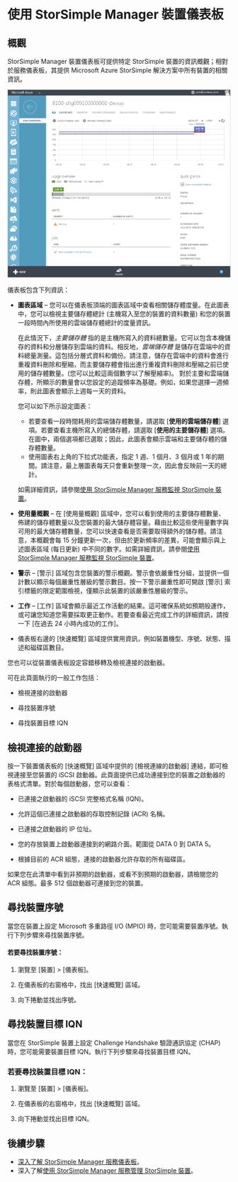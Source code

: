 <properties 
   pageTitle="使用 StorSimple Manager 裝置儀表板 | Microsoft Azure"
   description="描述 StorSimple Manager 服務裝置儀表板，以及如何用它來檢視儲存體度量和連線的啟動器，並尋找序號和 IQN。"
   services="storsimple"
   documentationCenter="NA"
   authors="alkohli"
   manager="carmonm"
   editor="" />
<tags 
   ms.service="storsimple"
   ms.devlang="NA"
   ms.topic="article"
   ms.tgt_pltfrm="NA"
   ms.workload="TBD"
   ms.date="12/30/2015"
   ms.author="alkohli" />

# 使用 StorSimple Manager 裝置儀表板

## 概觀

StorSimple Manager 裝置儀表板可提供特定 StorSimple 裝置的資訊概觀；相對於服務儀表板，其提供 Microsoft Azure StorSimple 解決方案中所有裝置的相關資訊。

![裝置儀表板頁面](./media/storsimple-device-dashboard/StorSimple_DeviceDashbaord1M.png)

儀表板包含下列資訊：

- **圖表區域** – 您可以在儀表板頂端的圖表區域中查看相關儲存體度量。在此圖表中，您可以檢視主要儲存體總計 (主機寫入至您的裝置的資料數量) 和您的裝置一段時間內所使用的雲端儲存體總計的度量資訊。

     在此情況下，*主要儲存體* 指的是主機所寫入的資料總數量。它可以包含本機儲存的資料和分層儲存到雲端的資料。相反地，*雲端儲存體* 是儲存在雲端中的資料總量測量。這包括分層式資料和備份。請注意，儲存在雲端中的資料會進行重複資料刪除和壓縮，而主要儲存體會指出進行重複資料刪除和壓縮之前已使用的儲存體數量。(您可以比較這兩個數字以了解壓縮率)。 對於主要和雲端儲存體，所顯示的數量會以您設定的追蹤頻率為基礎。例如，如果您選擇一週頻率，則此圖表會顯示上週每一天的資料。
 
	 您可以如下所示設定圖表：

	 - 若要查看一段時間耗用的雲端儲存體數量，請選取 [**使用的雲端儲存體**] 選項。若要查看主機所寫入的總儲存體，請選取 [**使用的主要儲存體**] 選項。在圖中，兩個選項都已選取；因此，此圖表會顯示雲端和主要儲存體的儲存體數量。 
	 - 使用圖表右上角的下拉式功能表，指定 1 週、1 個月、3 個月或 1 年的期間。請注意，最上層圖表每天只會重新整理一次，因此會反映前一天的總計。

     如需詳細資訊，請參閱[使用 StorSimple Manager 服務監視 StorSimple 裝置](storsimple-monitor-device.md)。

- **使用量概觀** – 在 [使用量概觀] 區域中，您可以看到使用的主要儲存體數量、佈建的儲存體數量以及您裝置的最大儲存體容量。藉由比較這些使用量數字與可用的最大儲存體數量，您可以快速查看是否需要取得額外的儲存體。請注意，本概觀會每 15 分鐘更新一次，但由於更新頻率的差異，可能會顯示與上述圖表區域 (每日更新) 中不同的數字。如需詳細資訊，請參閱[使用 StorSimple Manager 服務監視 StorSimple 裝置](storsimple-monitor-device.md)。


- **警示** – [警示] 區域包含您裝置的警示概觀。警示會依嚴重性分組，並提供一個計數以顯示每個嚴重性層級的警示數目。按一下警示嚴重性即可開啟 [警示] 索引標籤的限定範圍檢視，僅顯示此裝置的該嚴重性層級的警示。

- **工作** – [工作] 區域會顯示最近工作活動的結果。這可確保系統如預期般運作，或可讓您知道您需要採取更正動作。若要查看最近完成工作的詳細資訊，請按一下 [在過去 24 小時內成功的工作]。

- 儀表板右邊的 [快速概覽] 區域提供實用資訊，例如裝置機型、序號、狀態、描述和磁碟區數目。

您也可以從裝置儀表板設定容錯移轉及檢視連接的啟動器。

可在此頁面執行的一般工作包括：

- 檢視連接的啟動器

- 尋找裝置序號

- 尋找裝置目標 IQN

## 檢視連接的啟動器

按一下裝置儀表板的 [快速概覽] 區域中提供的 [檢視連線的啟動器] 連結，即可檢視連接至您裝置的 iSCSI 啟動器。此頁面提供已成功連接到您的裝置之啟動器的表格式清單。對於每個啟動器，您可以查看：

- 已連接之啟動器的 iSCSI 完整格式名稱 (IQN)。

- 允許這個已連接之啟動器的存取控制記錄 (ACR) 名稱。

- 已連接之啟動器的 IP 位址。

- 您的存放裝置上啟動器連接到的網路介面。範圍從 DATA 0 到 DATA 5。

- 根據目前的 ACR 組態，連接的啟動器允許存取的所有磁碟區。

如果您在此清單中看到非預期的啟動器，或看不到預期的啟動器，請檢閱您的 ACR 組態。最多 512 個啟動器可連接到您的裝置。

## 尋找裝置序號

當您在裝置上設定 Microsoft 多重路徑 I/O (MPIO) 時，您可能需要裝置序號。執行下列步驟來尋找裝置序號。

#### 若要尋找裝置序號：

1. 瀏覽至 [裝置] > [儀表板]。

2. 在儀表板的右窗格中，找出 [快速概覽] 區域。

3. 向下捲動並找出序號。

## 尋找裝置目標 IQN

當您在 StorSimple 裝置上設定 Challenge Handshake 驗證通訊協定 (CHAP) 時，您可能需要裝置目標 IQN。執行下列步驟來尋找裝置目標 IQN。

### 若要尋找裝置目標 IQN：

1. 瀏覽至 [裝置] > [儀表板]。

1. 在儀表板的右窗格中，找出 [快速概覽] 區域。

1. 向下捲動並找出目標 IQN。

## 後續步驟

- [深入了解 StorSimple Manager 服務儀表板](storsimple-service-dashboard.md)。
- 深入了解[使用 StorSimple Manager 服務管理 StorSimple 裝置](storsimple-manager-service-administration.md)。

<!---HONumber=AcomDC_0107_2016-->